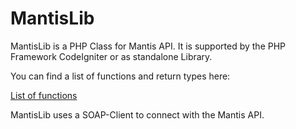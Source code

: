 MantisLib
=========

MantisLib is a PHP Class for Mantis API. It is supported by the PHP Framework CodeIgniter or as standalone Library.


You can find a list of functions and return types here:

[List of functions]

MantisLib uses a SOAP-Client to connect with the Mantis API.

[List of functions]:http://abload.de/img/diagrams9ss9.png
